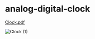 # analog-digital-clock
[Clock.pdf](https://github.com/AjayGurjar1/analog-digital-clock/files/9330832/Clock.pdf)

![Clock (1)](https://user-images.githubusercontent.com/102910229/184468555-b9bed24c-16d4-4e95-b27a-f2b2575256d5.jpg)
